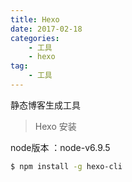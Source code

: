 ```yaml
---
title: Hexo
date: 2017-02-18
categories:
    - 工具
    - hexo
tag:
    - 工具
---
```

静态博客生成工具
<!--more-->

>Hexo 安装

node版本 ：node-v6.9.5
```bash
$ npm install -g hexo-cli
```
